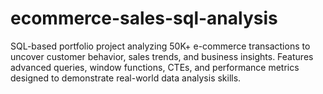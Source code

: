 # ecommerce-sales-sql-analysis
SQL-based portfolio project analyzing 50K+ e-commerce transactions to uncover customer behavior, sales trends, and business insights. Features advanced queries, window functions, CTEs, and performance metrics designed to demonstrate real-world data analysis skills.
